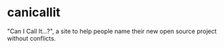 canicallit
==========

"Can I Call It...?", a site to help people name their new open source project without conflicts.